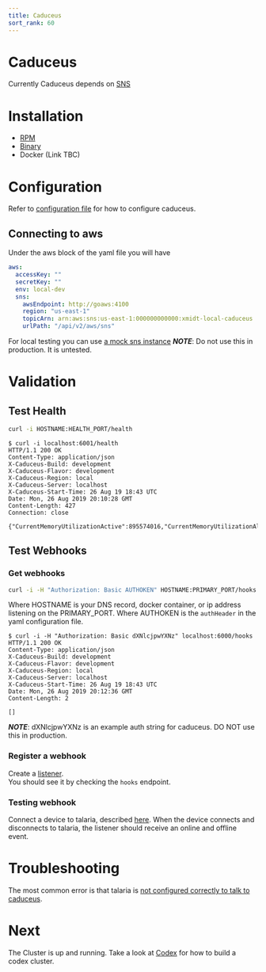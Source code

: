 ```yaml
---
title: Caduceus
sort_rank: 60
---
```


# Caduceus
Currently Caduceus depends on [SNS](https://aws.amazon.com/sns/getting-started/)

# Installation
-   [RPM](https://xmidt.io/download/#caduceus)
-   [Binary](https://xmidt.io/download/#caduceus)
-   Docker (Link TBC)

# Configuration
Refer to [configuration file](https://github.com/xmidt-org/caduceus/blob/master/caduceus.yaml)
for how to configure caduceus.

## Connecting to aws
Under the aws block of the yaml file you will have

```yaml
aws:
  accessKey: ""
  secretKey: ""
  env: local-dev
  sns:
    awsEndpoint: http://goaws:4100
    region: "us-east-1"
    topicArn: arn:aws:sns:us-east-1:000000000000:xmidt-local-caduceus
    urlPath: "/api/v2/aws/sns"
```
For local testing you can use [a mock sns instance](https://github.com/p4tin/goaws)
_**NOTE**_: Do not use this in production. It is untested.

# Validation
## Test Health
```bash
curl -i HOSTNAME:HEALTH_PORT/health
```

```
$ curl -i localhost:6001/health
HTTP/1.1 200 OK
Content-Type: application/json
X-Caduceus-Build: development
X-Caduceus-Flavor: development
X-Caduceus-Region: local
X-Caduceus-Server: localhost
X-Caduceus-Start-Time: 26 Aug 19 18:43 UTC
Date: Mon, 26 Aug 2019 20:10:28 GMT
Content-Length: 427
Connection: close

{"CurrentMemoryUtilizationActive":895574016,"CurrentMemoryUtilizationAlloc":3190504,"CurrentMemoryUtilizationHeapSys":66224128,"MaxMemoryUtilizationActive":946352128,"MaxMemoryUtilizationAlloc":3908816,"MaxMemoryUtilizationHeapSys":66420736,"PayloadsOverHundred":0,"PayloadsOverTenThousand":0,"PayloadsOverThousand":0,"PayloadsOverZero":0,"TotalRequestsDenied":0,"TotalRequestsReceived":0,"TotalRequestsSuccessfullyServiced":0}
```


## Test Webhooks

### Get webhooks
```bash
curl -i -H "Authorization: Basic AUTHOKEN" HOSTNAME:PRIMARY_PORT/hooks
```
Where HOSTNAME is your DNS record, docker container, or ip address listening on the
PRIMARY_PORT. Where AUTHOKEN is the `authHeader` in the yaml configuration file.


```
$ curl -i -H "Authorization: Basic dXNlcjpwYXNz" localhost:6000/hooks
HTTP/1.1 200 OK
Content-Type: application/json
X-Caduceus-Build: development
X-Caduceus-Flavor: development
X-Caduceus-Region: local
X-Caduceus-Server: localhost
X-Caduceus-Start-Time: 26 Aug 19 18:43 UTC
Date: Mon, 26 Aug 2019 20:12:36 GMT
Content-Length: 2

[]
```
_**NOTE**_: dXNlcjpwYXNz is an example auth string for caduceus. DO NOT use
this in production.

### Register a webhook
Create a [listener](https://github.com/xmidt-org/wrp-listener/blob/master/examples/configurableListener).  
You should see it by checking the `hooks` endpoint.


### Testing webhook
Connect a device to talaria, described [here](/docs/operating/getting_started/talaria/#test-device-connection).
When the device connects and disconnects to talaria, the listener should receive an online and offline event.


# Troubleshooting
The most common error is that talaria is [not configured correctly to talk to caduceus](/docs/operating/troubleshooting/#event-errors).


# Next
The Cluster is up and running. Take a look at [Codex](/docs/codex/overview/) for how to build
a codex cluster.
